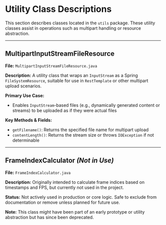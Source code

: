 # Utility Class Descriptions

This section describes classes located in the `utils` package. These utility classes assist in operations such as multipart handling or resource abstraction.

---

## MultipartInputStreamFileResource

**File:** `MultipartInputStreamFileResource.java`

**Description:**
A utility class that wraps an `InputStream` as a Spring `FileSystemResource`, suitable for use in `RestTemplate` or other multipart upload scenarios.

**Primary Use Case:**

* Enables `InputStream`-based files (e.g., dynamically generated content or streams) to be uploaded as if they were actual files

**Key Methods & Fields:**

* `getFilename()`: Returns the specified file name for multipart upload
* `contentLength()`: Returns the stream size or throws `IOException` if not determinable

---

## FrameIndexCalculator *(Not in Use)*

**File:** `FrameIndexCalculator.java`

**Description:**
Originally intended to calculate frame indices based on timestamps and FPS, but currently not used in the project.

**Status:** Not actively used in production or core logic. Safe to exclude from documentation or remove unless planned for future use.

**Note:** This class might have been part of an early prototype or utility abstraction but has since been deprecated.

